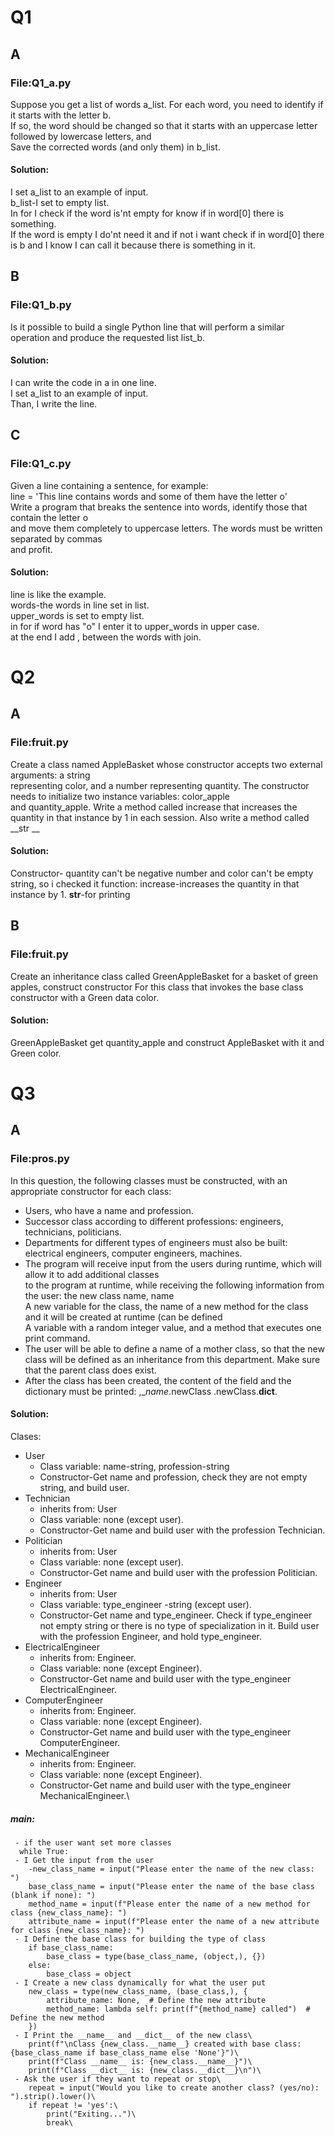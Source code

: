 # Q1
## A
### File:Q1_a.py
Suppose you get a list of words a_list. For each word, you need to identify if it starts with the letter b.\
If so, the word should be changed so that it starts with an uppercase letter followed by lowercase letters, and\
Save the corrected words (and only them) in b_list.
#### Solution:
I set a_list to an example of input.\
b_list-I set to empty list.\
In for I check if the word is'nt empty for know if in word[0] there is something.\
If the word is empty I do'nt need it and if not i want check if in word[0] there is b and I know I can call it because there is something in it.
## B
### File:Q1_b.py
Is it possible to build a single Python line that will perform a similar operation and produce the requested list
list_b.
#### Solution:
I can write the code in a in one line.\
I set a_list to an example of input.\
Than, I write the line.
## C
### File:Q1_c.py
Given a line containing a sentence, for example:\
line = 'This line contains words and some of them have the letter o'\
Write a program that breaks the sentence into words, identify those that contain the letter o\
and move them completely to uppercase letters. The words must be written separated by commas\
and profit.
#### Solution:
line is like the example.\
words-the words in line set in list.\
upper_words is set to empty list.\
in for if word has "o" I enter it to upper_words in upper case.\
at the end I add , between the words with join.
# Q2
## A
### File:fruit.py
Create a class named AppleBasket whose constructor accepts two external arguments: a string\
representing color, and a number representing quantity. The constructor needs to initialize two instance variables: color_apple\
and quantity_apple. Write a method called increase that increases the quantity in that instance by 1
in each session. Also write a method called __str __
#### Solution:
Constructor- quantity can't be negative number and color can't be empty string, so i checked it
function:
increase-increases the quantity in that instance by 1.
__str__-for printing
## B
### File:fruit.py
Create an inheritance class called GreenAppleBasket for a basket of green apples, construct constructor
For this class that invokes the base class constructor with a Green data color.
#### Solution:
GreenAppleBasket get quantity_apple and construct AppleBasket with it and Green color.
# Q3
## A
### File:pros.py
In this question, the following classes must be constructed, with an appropriate constructor for each class:
- Users, who have a name and profession.
- Successor class according to different professions: engineers, technicians, politicians.
- Departments for different types of engineers must also be built: electrical engineers, computer engineers,
machines.
- The program will receive input from the users during runtime, which will allow it to add additional classes\
to the program at runtime, while receiving the following information from the user: the new class name, name\
A new variable for the class, the name of a new method for the class and it will be created at runtime (can be defined\
A variable with a random integer value, and a method that executes one print command.
- The user will be able to define a name of a mother class, so that the new class will be defined as an inheritance
from this department. Make sure that the parent class does exist.
- After the class has been created, the content of the field and the dictionary must be printed: ,__name_.newClass
 .newClass.__dict__.
#### Solution:
Clases:
- User
  - Class variable: name-string, profession-string
  - Constructor-Get name and profession, check they are not empty string, and build user.
- Technician
  - inherits from: User
  - Class variable: none (except user).
  - Constructor-Get name and build user with the profession Technician.
- Politician
  - inherits from: User
  - Class variable: none (except user).
  - Constructor-Get name and build user with the profession Politician.
- Engineer
  - inherits from: User
  - Class variable: type_engineer -string (except user).
  - Constructor-Get name and type_engineer.
    Check if type_engineer not empty string or there is no type of specialization in it. 
    Build user with the profession Engineer, and hold type_engineer.
- ElectricalEngineer
  - inherits from: Engineer.
  - Class variable: none (except Engineer).
  - Constructor-Get name and build user with the type_engineer ElectricalEngineer.
- ComputerEngineer
  - inherits from: Engineer.
  - Class variable: none (except Engineer).
  - Constructor-Get name and build user with the type_engineer ComputerEngineer.
- MechanicalEngineer
  - inherits from: Engineer.
  - Class variable: none (except Engineer).
  - Constructor-Get name and build user with the type_engineer MechanicalEngineer.\
 ##### main:
     - if the user want set more classes
      while True: 
     - I Get the input from the user
        -new_class_name = input("Please enter the name of the new class: ")
        base_class_name = input("Please enter the name of the base class (blank if none): ")
        method_name = input(f"Please enter the name of a new method for class {new_class_name}: ")
        attribute_name = input(f"Please enter the name of a new attribute for class {new_class_name}: ")
     - I Define the base class for building the type of class
        if base_class_name:
            base_class = type(base_class_name, (object,), {})
        else:
            base_class = object
     - I Create a new class dynamically for what the user put
        new_class = type(new_class_name, (base_class,), {
            attribute_name: None,  # Define the new attribute
            method_name: lambda self: print(f"{method_name} called")  # Define the new method
        })
     - I Print the __name__ and __dict__ of the new class\
        print(f"\nClass {new_class.__name__} created with base class: {base_class_name if base_class_name else 'None'}")\
        print(f"Class __name__ is: {new_class.__name__}")\
        print(f"Class __dict__ is: {new_class.__dict__}\n")\
     - Ask the user if they want to repeat or stop\  
        repeat = input("Would you like to create another class? (yes/no): ").strip().lower()\
        if repeat != 'yes':\
            print("Exiting...")\
            break\



